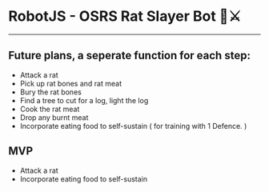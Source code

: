 # RobotJS - OSRS Rat Slayer Bot 🐀⚔️

---

## Future plans, a seperate function for each step:
 - Attack a rat 
 - Pick up rat bones and rat meat 
 - Bury the rat bones 
 - Find a tree to cut for a log, light the log 
 - Cook the rat meat 
 - Drop any burnt meat
 - Incorporate eating food to self-sustain ( for training with 1 Defence. )

## MVP 
 - Attack a rat
 - Incorporate eating food to self-sustain
